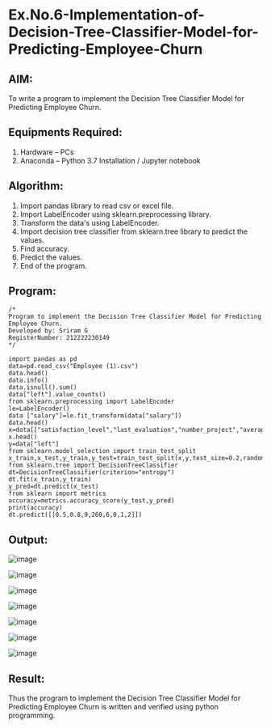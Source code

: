 # Ex.No.6-Implementation-of-Decision-Tree-Classifier-Model-for-Predicting-Employee-Churn

## AIM:
To write a program to implement the Decision Tree Classifier Model for Predicting Employee Churn.

## Equipments Required:
1. Hardware – PCs
2. Anaconda – Python 3.7 Installation / Jupyter notebook

## Algorithm:

1. Import pandas library to read csv or excel file.
2. Import LabelEncoder using sklearn.preprocessing library.
3. Transform the data's using LabelEncoder.
4. Import decision tree classifier from sklearn.tree library to predict the values.
5. Find accuracy.
6. Predict the values.
7. End of the program.

## Program:
```
/*
Program to implement the Decision Tree Classifier Model for Predicting Employee Churn.
Developed by: Sriram G
RegisterNumber: 212222230149
*/
```

```
import pandas as pd
data=pd.read_csv("Employee (1).csv")
data.head()
data.info()
data.isnull().sum()
data["left"].value_counts()
from sklearn.preprocessing import LabelEncoder
le=LabelEncoder()
data ["salary"]=le.fit_transform(data["salary"])
data.head()
x=data[["satisfaction_level","last_evaluation","number_project","average_montly_hours","time_spend_company","Work_accident","promotion_last_5years","salary"]]
x.head()
y=data["left"]
from sklearn.model_selection import train_test_split
x_train,x_test,y_train,y_test=train_test_split(x,y,test_size=0.2,random_state=100)
from sklearn.tree import DecisionTreeClassifier
dt=DecisionTreeClassifier(criterion="entropy")
dt.fit(x_train,y_train)
y_pred=dt.predict(x_test)
from sklearn import metrics
accuracy=metrics.accuracy_score(y_test,y_pred)
print(accuracy)
dt.predict([[0.5,0.8,9,260,6,0,1,2]])
```

## Output:

![image](https://github.com/Sriram8452/Implementation-of-Decision-Tree-Classifier-Model-for-Predicting-Employee-Churn/assets/118708032/9863ba0f-6dc6-48b9-b6ee-53380f1938cb)

![image](https://github.com/Sriram8452/Implementation-of-Decision-Tree-Classifier-Model-for-Predicting-Employee-Churn/assets/118708032/b823b527-9080-4d47-8144-a75f11b8ff33)

![image](https://github.com/Sriram8452/Implementation-of-Decision-Tree-Classifier-Model-for-Predicting-Employee-Churn/assets/118708032/54c501c3-b063-4edf-87e0-4cd709f01af0)

![image](https://github.com/Sriram8452/Implementation-of-Decision-Tree-Classifier-Model-for-Predicting-Employee-Churn/assets/118708032/ac85c899-5d60-4240-9b88-fb1bd318fbc6)


![image](https://github.com/Sriram8452/Implementation-of-Decision-Tree-Classifier-Model-for-Predicting-Employee-Churn/assets/118708032/593863a0-b603-4058-8342-04e8ed200f6f)



![image](https://github.com/Sriram8452/Implementation-of-Decision-Tree-Classifier-Model-for-Predicting-Employee-Churn/assets/118708032/59c9d6c2-7088-4ea2-8ddd-cd183ebf4034)

![image](https://github.com/Sriram8452/Implementation-of-Decision-Tree-Classifier-Model-for-Predicting-Employee-Churn/assets/118708032/6f2ccedb-a907-4191-ac4c-ab9f1efe5771)






## Result:
Thus the program to implement the  Decision Tree Classifier Model for Predicting Employee Churn is written and verified using python programming.
